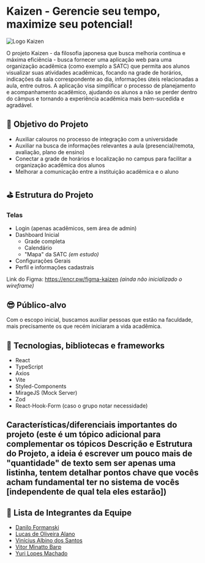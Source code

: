 # Kaizen - Gerencie seu tempo, maximize seu potencial!

![Logo Kaizen](https://user-images.githubusercontent.com/75103144/236353357-a0930e46-8ce3-4122-8d12-9ce59d08bd52.png)

O projeto Kaizen - da filosofia japonesa que busca melhoria contínua e máxima eficiência - busca fornecer uma aplicação web para uma organização acadêmica (como exemplo a SATC) que permita aos alunos visualizar suas atividades acadêmicas, focando na grade de horários, indicações da sala correspondente ao dia, informações úteis relacionadas a aula, entre outros. A aplicação visa simplificar o processo de planejamento e acompanhamento acadêmico, ajudando os alunos a não se perder dentro do câmpus e tornando a experiência acadêmica mais bem-sucedida e agradável.

## 🎯 Objetivo do Projeto

- Auxiliar calouros no processo de integração com a universidade
- Auxiliar na busca de informações relevantes a aula (presencial/remota, avaliação, plano de ensino)
- Conectar a grade de horários e localização no campus para facilitar a organização acadêmica dos alunos
- Melhorar a comunicação entre a instituição acadêmica e o aluno

## ⛳ Estrutura do Projeto

### Telas
- Login (apenas acadêmicos, sem área de admin)
- Dashboard Inicial
  - Grade completa
  - Calendário
  - "Mapa" da SATC _(em estudo)_
- Configurações Gerais
- Perfil e informações cadastrais

Link do Figma: https://encr.pw/figma-kaizen _(ainda não inicializado o wireframe)_

## 😎 Público-alvo

Com o escopo inicial, buscamos auxiliar pessoas que estão na faculdade, mais precisamente os que recém iniciaram a vida acadêmica.

## 🧪 Tecnologias, bibliotecas e frameworks

- React
- TypeScript
- Axios
- Vite
- Styled-Components
- MirageJS (Mock Server)
- Zod
- React-Hook-Form (caso o grupo notar necessidade)

## Características/diferenciais importantes do projeto (este é um tópico adicional para complementar os tópicos Descrição e Estrutura do Projeto, a ideia é escrever um pouco mais de "quantidade" de texto sem ser apenas uma listinha, tentem detalhar pontos chave que vocês acham fundamental ter no sistema de vocês [independente de qual tela eles estarão])

## 🤟 Lista de Integrantes da Equipe

- [Danilo Formanski](https://www.linkedin.com/in/danilo-formanski/)
- [Lucas de Oliveira Alano](https://www.linkedin.com/in/lucas-de-oliveira-alano-3879001a2/)
- [Vinícius Albino dos Santos](https://www.linkedin.com/in/vinicius-albino-dos-santos-57b0a724a/)
- [Vitor Minatto Barp](https://www.instagram.com/minattinhoo/)
- [Yuri Lopes Machado](https://www.linkedin.com/in/yuri-lopes-machado/)
